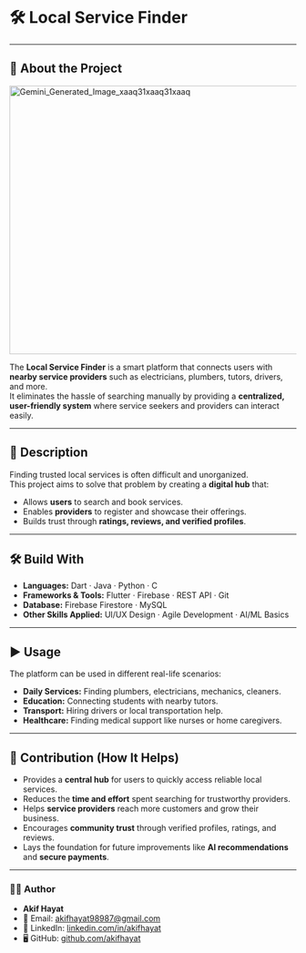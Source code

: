# 🛠 Local Service Finder

---

## 📌 About the Project

 <img width="1024" height="472" alt="Gemini_Generated_Image_xaaq31xaaq31xaaq" src="https://github.com/user-attachments/assets/28932ca8-251f-4182-aada-ae009e1c61e5" />


The **Local Service Finder** is a smart platform that connects users with **nearby service providers** such as electricians, plumbers, tutors, drivers, and more.  
It eliminates the hassle of searching manually by providing a **centralized, user-friendly system** where service seekers and providers can interact easily.

---

## 📖 Description
Finding trusted local services is often difficult and unorganized.  
This project aims to solve that problem by creating a **digital hub** that:  
- Allows **users** to search and book services.  
- Enables **providers** to register and showcase their offerings.  
- Builds trust through **ratings, reviews, and verified profiles**.  

---

## 🛠 Build With
- **Languages:** Dart · Java · Python · C  
- **Frameworks & Tools:** Flutter · Firebase · REST API · Git  
- **Database:** Firebase Firestore · MySQL  
- **Other Skills Applied:** UI/UX Design · Agile Development · AI/ML Basics  

---

## ▶️ Usage
The platform can be used in different real-life scenarios:  
- **Daily Services:** Finding plumbers, electricians, mechanics, cleaners.  
- **Education:** Connecting students with nearby tutors.  
- **Transport:** Hiring drivers or local transportation help.  
- **Healthcare:** Finding medical support like nurses or home caregivers.  

---

## 🤝 Contribution (How It Helps)
- Provides a **central hub** for users to quickly access reliable local services.  
- Reduces the **time and effort** spent searching for trustworthy providers.  
- Helps **service providers** reach more customers and grow their business.  
- Encourages **community trust** through verified profiles, ratings, and reviews.  
- Lays the foundation for future improvements like **AI recommendations** and **secure payments**.  

---

### 👨‍💻 Author
- **Akif Hayat**  
- 📧 Email: akifhayat98987@gmail.com  
- 💼 LinkedIn: [linkedin.com/in/akifhayat](https://www.linkedin.com/in/akifhayat)  
- 🖥 GitHub: [github.com/akifhayat](https://github.com/akifhayat)  
